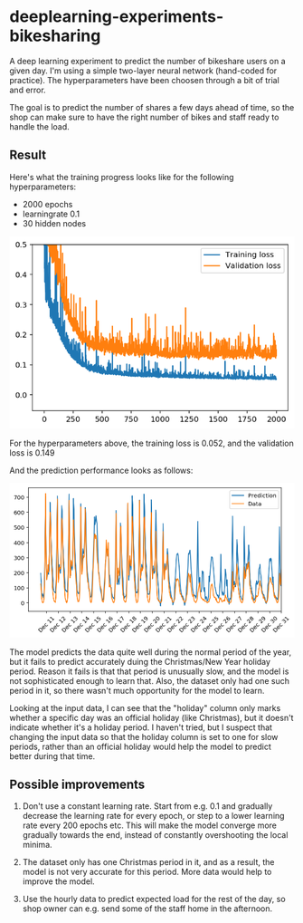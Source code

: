 # deeplearning-experiments-bikesharing
A deep learning experiment to predict the number of bikeshare users on a given day.
I'm using a simple two-layer neural network (hand-coded for practice). The hyperparameters have been
choosen through a bit of trial and error.

The goal is to predict the number of shares a few days ahead of time, so the shop can make sure to have
the right number of bikes and staff ready to handle the load.

## Result
Here's what the training progress looks like for the following hyperparameters:

- 2000 epochs
- learningrate 0.1
- 30 hidden nodes

![](progress.png)

For the hyperparameters above, the training loss is 0.052, and the validation loss is 0.149

And the prediction performance looks as follows:

![](result.png)

The model predicts the data quite well during the normal period of the year, but it fails to predict accurately duing the Christmas/New Year holiday period. Reason it fails is that that period is unusually slow, and the model is not sophisticated enough to learn that. Also, the dataset only had one such period in it, so there wasn't much opportunity for the model to learn.

Looking at the input data, I can see that the "holiday" column only marks whether a specific day was an official holiday (like Christmas), but it doesn't indicate whether it's a holiday period. I haven't tried, but I suspect that changing the input data so that the holiday column is set to one for slow periods, rather than an official holiday would help the model to predict better during that time.

## Possible improvements
1. Don't use a constant learning rate. Start from e.g. 0.1 and gradually decrease the learning rate for every epoch, or step to a lower learning rate every 200 epochs etc. This will make the model converge more gradually towards the end, instead of constantly overshooting the local minima.

2. The dataset only has one Christmas period in it, and as a result, the model is not very accurate for this period. More data would help to improve the model.

3. Use the hourly data to predict expected load for the rest of the day, so shop owner can e.g. send some of the staff home in the afternoon.

